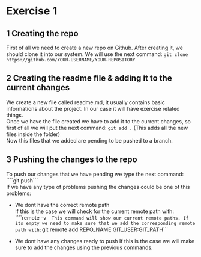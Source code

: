 # Exercise 1
  
## 1 Creating the repo
First of all we need to create a new repo on Github. After creating it, we should clone it into our system. We will use the next command: 
```git clone https://github.com/YOUR-USERNAME/YOUR-REPOSITORY```  

## 2 Creating the readme file & adding it to the current changes  
We create a new file called readme.md, it usually contains basic informations about the project. In our case it will have exercise related things.  
Once we have the file created we have to add it to the current changes, so first of all we will put the next command: 
```git add .```  (This adds all the new files inside the folder)  
Now this files that we added are pending to be pushed to a branch. 

## 3 Pushing the changes to the repo  
To push our changes that we have pending we type the next command:
````git push```  
If we have any type of problems pushing the changes could be one of this problems: 
- We dont have the correct remote path  
 If this is the case we will check for the current remote path with: ````remote -v```  
 This command will show our current remote paths. If its empty we need to make sure that we add the corresponding remote path with: ```git remote add REPO_NAME GIT_USER:GIT_PATH```  

- We dont have any changes ready to push
 If this is the case we will make sure to add the changes using the previous commands.


